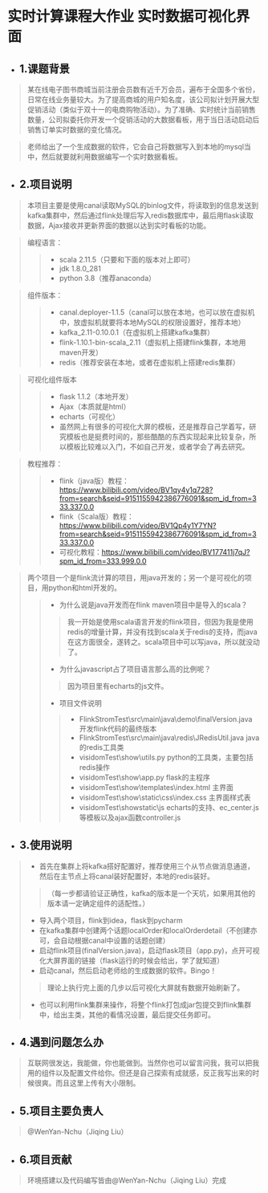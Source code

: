 # 实时计算课程大作业 实时数据可视化界面
* ## 1.课题背景
> 某在线电子图书商城当前注册会员数有近千万会员，遍布于全国多个省份，日常在线业务量较大。为了提高商城的用户知名度，该公司拟计划开展大型促销活动（类似于双十一的电商购物活动）。为了准确、实时统计当前销售数量，公司拟委托你开发一个促销活动的大数据看板，用于当日活动启动后销售订单实时数据的变化情况。

> 老师给出了一个生成数据的软件，它会自己将数据写入到本地的mysql当中，然后就要就利用数据编写一个实时数据看板。
* ## 2.项目说明
> 本项目主要是使用canal读取MySQL的binlog文件，将读取到的信息发送到kafka集群中，然后通过flink处理后写入redis数据库中，最后用flask读取数据，Ajax接收并更新界面的数据以达到实时看板的功能。

> 编程语言：
>> * scala 2.11.5（只要和下面的版本对上即可）
>> * jdk 1.8.0_281
>> * python 3.8（推荐anaconda）

> 组件版本：
>> * canal.deployer-1.1.5（canal可以放在本地，也可以放在虚拟机中，放虚拟机就要将本地MySQL的权限设置好，推荐本地）
>> * kafka_2.11-0.10.0.1（在虚拟机上搭建kafka集群）
>> * flink-1.10.1-bin-scala_2.11（虚拟机上搭建flink集群，本地用maven开发）
>> * redis（推荐安装在本地，或者在虚拟机上搭建redis集群）

> 可视化组件版本
>> * flask 1.1.2（本地开发）
>> * Ajax（本质就是html）
>> * echarts（可视化）
>> * 虽然网上有很多的可视化大屏的模板，还是推荐自己学着写，研究模板也是挺费时间的，那些酷酷的东西实现起来比较复杂，所以模板比较难以入门，不如自己开发，或者学会了再去研究。

> 教程推荐：
>> * flink（java版）教程：https://www.bilibili.com/video/BV1qy4y1q728?from=search&seid=9151155942386776091&spm_id_from=333.337.0.0
>> * flink（Scala版）教程：https://www.bilibili.com/video/BV1Qp4y1Y7YN?from=search&seid=9151155942386776091&spm_id_from=333.337.0.0
>> * 可视化教程：https://www.bilibili.com/video/BV177411j7qJ?spm_id_from=333.999.0.0

> 两个项目一个是flink流计算的项目，用java开发的；另一个是可视化的项目，用python和html开发的。
>> * 为什么说是java开发而在flink maven项目中是导入的scala？
>>> 我一开始是使用scala语言开发的flink项目，但因为我是使用redis的增量计算，并没有找到scala关于redis的支持，而java在这方面很全，遂转之。scala项目中可以写java，所以就没动了。
>> * 为什么javascript占了项目语言那么高的比例呢？
>>> 因为项目里有echarts的js文件。
>> * 项目文件说明
>>> * FlinkStromTest\src\main\java\demo\finalVersion.java
>>> 开发flink代码的最终版本
>>> * FlinkStromTest\src\main\java\redis\JRedisUtil.java
>>> java的redis工具类
>>> * visidomTest\show\utils.py
>>> python的工具类，主要包括redis操作
>>> * visidomTest\show\app.py
>>> flask的主程序
>>> * visidomTest\show\templates\index.html
>>> 主界面
>>> * visidomTest\show\static\css\index.css
>>> 主界面样式表
>>> * visidomTest\showstatic\js
>>>  echarts的支持、ec_center.js等模板以及ajax函数controller.js
* ## 3.使用说明
> * 首先在集群上将kafka搭好配置好，推荐使用三个从节点做消息通道，然后在主节点上将canal装好配置好，本地的redis装好。
>> （每一步都请验证正确性，kafka的版本是一个天坑，如果用其他的版本请一定确定组件的适配性。）
> * 导入两个项目，flink到idea，flask到pycharm
> * 在kafka集群中创建两个话题localOrder和localOrderdetail（不创建亦可，会自动根据canal中设置的话题创建）
> * 启动flink项目(finalVersion.java)，启动flask项目（app.py)，点开可视化大屏界面的链接（flask运行的时候会给出，学了就知道）
> * 启动canal，然后启动老师给的生成数据的软件。Bingo！
>> 理论上执行完上面的几步以后可视化大屏就有数据开始刷新了。
> * 也可以利用flink集群来操作，将整个flink打包成jar包提交到flink集群中，给出主类，其他的看情况设置，最后提交任务即可。
* ## 4.遇到问题怎么办
> 互联网很发达，我能做，你也能做到。当然你也可以留言问我，我可以把我用的组件以及配置文件给你。但还是自己探索有成就感，反正我写出来的时候很爽。而且这里上传有大小限制。
* ## 5.项目主要负责人
> @WenYan-Nchu（Jiqing Liu）
* ## 6.项目贡献
> 环境搭建以及代码编写皆由@WenYan-Nchu（Jiqing Liu）完成
